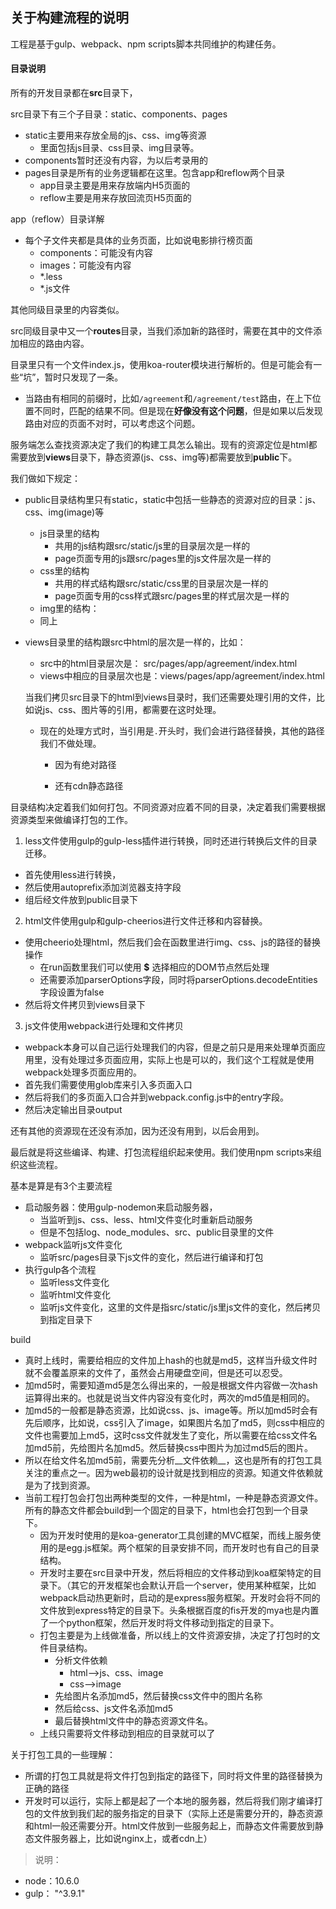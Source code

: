 ## 关于构建流程的说明

工程是基于gulp、webpack、npm scripts脚本共同维护的构建任务。



#### 目录说明

所有的开发目录都在**src**目录下，

src目录下有三个子目录：static、components、pages

- static主要用来存放全局的js、css、img等资源
  - 里面包括js目录、css目录、img目录等。
- components暂时还没有内容，为以后考录用的
- pages目录是所有的业务逻辑都在这里。包含app和reflow两个目录
  - app目录主要是用来存放端内H5页面的
  - reflow主要是用来存放回流页H5页面的



app（reflow）目录详解

- 每个子文件夹都是具体的业务页面，比如说电影排行榜页面
  - components：可能没有内容
  - images：可能没有内容
  - *.less
  - *.js文件

其他同级目录里的内容类似。



src同级目录中又一个**routes**目录，当我们添加新的路径时，需要在其中的文件添加相应的路由内容。

目录里只有一个文件index.js，使用koa-router模块进行解析的。但是可能会有一些“坑”，暂时只发现了一条。

- 当路由有相同的前缀时，比如`/agreement`和`/agreement/test`路由，在上下位置不同时，匹配的结果不同。但是现在**好像没有这个问题**，但是如果以后发现路由对应的页面不对时，可以考虑这个问题。



服务端怎么查找资源决定了我们的构建工具怎么输出。现有的资源定位是html都需要放到**views**目录下，静态资源(js、css、img等)都需要放到**public**下。

我们做如下规定：

- public目录结构里只有static，static中包括一些静态的资源对应的目录：js、css、img(image)等
  - js目录里的结构
    - 共用的js结构跟src/static/js里的目录层次是一样的
    - page页面专用的js跟src/pages里的js文件层次是一样的
  - css里的结构
    - 共用的样式结构跟src/static/css里的目录层次是一样的
    - page页面专用的css样式跟src/pages里的样式层次是一样的
  - img里的结构：
  - 同上

- views目录里的结构跟src中html的层次是一样的，比如：

  - src中的html目录层次是： src/pages/app/agreement/index.html
  - views中相应的目录层次也是：views/pages/app/agreement/index.html

  当我们拷贝src目录下的html到views目录时，我们还需要处理引用的文件，比如说js、css、图片等的引用，都需要在这时处理。

  - 现在的处理方式时，当引用是`.`开头时，我们会进行路径替换，其他的路径我们不做处理。

    - 因为有绝对路径

    - 还有cdn静态路径



目录结构决定着我们如何打包。不同资源对应着不同的目录，决定着我们需要根据资源类型来做编译打包的工作。

1. less文件使用gulp的gulp-less插件进行转换，同时还进行转换后文件的目录迁移。

- 首先使用less进行转换，
- 然后使用autoprefix添加浏览器支持字段
- 组后经文件放到public目录下

2. html文件使用gulp和gulp-cheerios进行文件迁移和内容替换。

- 使用cheerio处理html，然后我们会在函数里进行img、css、js的路径的替换操作
  - 在run函数里我们可以使用 **$** 选择相应的DOM节点然后处理
  - 还需要添加parserOptions字段，同时将parserOptions.decodeEntities字段设置为false
- 然后将文件拷贝到views目录下

3. js文件使用webpack进行处理和文件拷贝

- webpack本身可以自己运行处理我们的内容，但是之前只是用来处理单页面应用里，没有处理过多页面应用，实际上也是可以的，我们这个工程就是使用webpack处理多页面应用的。
- 首先我们需要使用glob库来引入多页面入口
- 然后将我们的多页面入口合并到webpack.config.js中的entry字段。
- 然后决定输出目录output

还有其他的资源现在还没有添加，因为还没有用到，以后会用到。



最后就是将这些编译、构建、打包流程组织起来使用。我们使用npm scripts来组织这些流程。

基本是算是有3个主要流程

- 启动服务器：使用gulp-nodemon来启动服务器，
  - 当监听到js、css、less、html文件变化时重新启动服务
  - 但是不包括log、node_modules、src、public目录里的文件
- webpack监听js文件变化
  - 监听src/pages目录下js文件的变化，然后进行编译和打包
- 执行gulp各个流程
  - 监听less文件变化
  - 监听html文件变化
  - 监听js文件变化，这里的文件是指src/static/js里js文件的变化，然后拷贝到指定目录下



build

- 真时上线时，需要给相应的文件加上hash的也就是md5，这样当升级文件时就不会覆盖原来的文件了，虽然会占用硬盘空间，但是还可以忍受。
- 加md5时，需要知道md5是怎么得出来的，一般是根据文件内容做一次hash运算得出来的。也就是说当文件内容没有变化时，两次的md5值是相同的。
- 加md5的一般都是静态资源，比如说css、js、image等。所以加md5时会有先后顺序，比如说，css引入了image，如果图片名加了md5，则css中相应的文件也需要加上md5，这时css文件就发生了变化，所以需要在给css文件名加md5前，先给图片名加md5。然后替换css中图片为加过md5后的图片。
- 所以在给文件名加md5前，需要先分析__文件依赖__，这也是所有的打包工具关注的重点之一。因为web最初的设计就是找到相应的资源。知道文件依赖就是为了找到资源。
- 当前工程打包会打包出两种类型的文件，一种是html，一种是静态资源文件。所有的静态文件都会build到一个固定的目录下，html也会打包到一个目录下。
  - 因为开发时使用的是koa-generator工具创建的MVC框架，而线上服务使用的是egg.js框架。两个框架的目录安排不同，而开发时也有自己的目录结构。
  - 开发时主要在src目录中开发，然后将相应的文件移动到koa框架特定的目录下。（其它的开发框架也会默认开启一个server，使用某种框架，比如webpack启动热更新时，启动的是express服务框架。开发时会将不同的文件放到express特定的目录下。头条根据百度的fis开发的mya也是内置了一个python框架，然后开发时将文件移动到指定的目录下。
  - 打包主要是为上线做准备，所以线上的文件资源安排，决定了打包时的文件目录结构。
    - 分析文件依赖
      - html—>js、css、image
      - css—>image
    - 先给图片名添加md5，然后替换css文件中的图片名称
    - 然后给css、js文件名添加md5
    - 最后替换html文件中的静态资源文件名。
  - 上线只需要将文件移动到相应的目录就可以了





关于打包工具的一些理解：

- 所谓的打包工具就是将文件打包到指定的路径下，同时将文件里的路径替换为正确的路径
- 开发时可以运行，实际上都是起了一个本地的服务器，然后将我们刚才编译打包的文件放到我们起的服务指定的目录下（实际上还是需要分开的，静态资源和html一般还需要分开。html文件放到一些服务起上，而静态文件需要放到静态文件服务器上，比如说nginx上，或者cdn上）



> 说明：
- node：10.6.0
- gulp： "^3.9.1"
